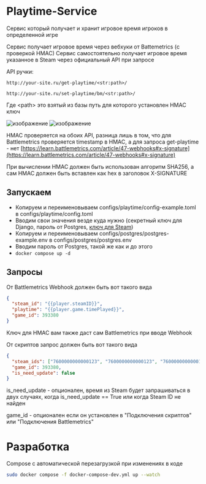 # Playtime-Service

Сервис который получает и хранит игровое время игроков в определенной игре

Сервис получает игровое время через вебхуки от Battemetrics (с проверкой HMAC)
Сервис самостоятельно получает игровое время указанное в Steam через официальный API при запросе

API ручки:

```http://your-site.ru/get-playtime/<str:path>/```

```http://your-site.ru/set-playtime/bm/<str:path>/```

Где \<path\> это взятый из базы путь для которого установлен HMAC ключ

![изображение](https://github.com/user-attachments/assets/a2c3d8b9-06df-40cf-8c56-fb29db063001)
![изображение](https://github.com/user-attachments/assets/113a3a73-4d0d-47f9-91ef-f31d7edcff75)

HMAC проверяется на обоих API, разница лишь в том, что для Battlemetrics проверяется timestamp в HMAC, а для запроса get-playtime - нет
[https://learn.battlemetrics.com/article/47-webhooks#x-signature](https://learn.battlemetrics.com/article/47-webhooks#x-signature)

При вычислении HMAC должен быть использован алгоритм SHA256, а сам HMAC должен быть вставлен как hex в заголовок X-SIGNATURE

## Запускаем

+ Копируем и переименовываем configs/playtime/config-example.toml в configs/playtime/config.toml
+ Вводим свои значения везде куда нужно (секретный ключ для Django, пароль от Postgres, [ключ для Steam](https://steamcommunity.com/dev))
+ Копируем и переименовываем configs/postgres/postgres-example.env в configs/postgres/postgres.env
+ Вводим пароль от Postgres, такой же как и до этого
+ `docker compose up -d`

## Запросы

От Battlemetrics Webhook должен быть вот такого вида

```json
{
  "steam_id": "{{player.steamID}}",
  "playtime": "{{player.game.timePlayed}}",
  "game_id": 393380
}
```

Ключ для HMAC вам также даст сам Battlemetrics при вводе Webhook

От скриптов запрос должен быть вот такого вида

```json
{
  "steam_ids": ["7600000000000123", "7600000000000123", "7600000000000123"],
  "game_id": 393380,
  "is_need_update": false
}
```

is_need_update - опционален, время из Steam будет запрашиваться в двух случаях, когда is_need_update == True или когда Steam ID не найден

game_id - опционален если он установлен в "Подключения скриптов" или "Подключения Battlemetrics"

# Разработка

Compose с автоматической перезагрузкой при изменениях в коде

```sh
sudo docker compose -f docker-compose-dev.yml up --watch
```
